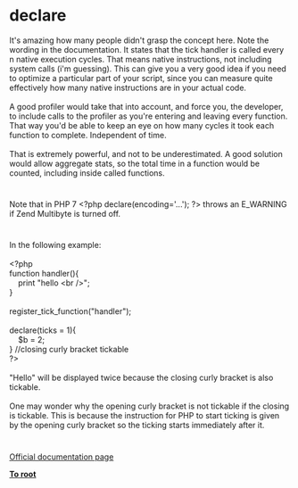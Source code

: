 # declare




<div class="phpcode"><span class="html">
It&apos;s amazing how many people didn&apos;t grasp the concept here. Note the wording in the documentation. It states that the tick handler is called every n native execution cycles. That means native instructions, not including system calls (i&apos;m guessing). This can give you a very good idea if you need to optimize a particular part of your script, since you can measure quite effectively how many native instructions are in your actual code.<br><br>A good profiler would take that into account, and force you, the developer, to include calls to the profiler as you&apos;re entering and leaving every function. That way you&apos;d be able to keep an eye on how many cycles it took each function to complete. Independent of time.<br><br>That is extremely powerful, and not to be underestimated. A good solution would allow aggregate stats, so the total time in a function would be counted, including inside called functions.</span>
</div>
  

#


<div class="phpcode"><span class="html">
Note that in PHP 7 <span class="default">&lt;?php </span><span class="keyword">declare(</span><span class="default">encoding</span><span class="keyword">=</span><span class="string">&apos;...&apos;</span><span class="keyword">); </span><span class="default">?&gt;</span> throws an E_WARNING if Zend Multibyte is turned off.</span>
</div>
  

#


<div class="phpcode"><span class="html">
In the following example:<br><br><span class="default">&lt;?php<br></span><span class="keyword">function </span><span class="default">handler</span><span class="keyword">(){<br>&#xA0; &#xA0; print </span><span class="string">&quot;hello &lt;br /&gt;&quot;</span><span class="keyword">;<br>}<br><br></span><span class="default">register_tick_function</span><span class="keyword">(</span><span class="string">&quot;handler&quot;</span><span class="keyword">);<br><br>declare(</span><span class="default">ticks </span><span class="keyword">= </span><span class="default">1</span><span class="keyword">){<br>&#xA0; &#xA0; </span><span class="default">$b </span><span class="keyword">= </span><span class="default">2</span><span class="keyword">;<br>} </span><span class="comment">//closing curly bracket tickable<br></span><span class="default">?&gt;<br></span><br>&quot;Hello&quot; will be displayed twice because the closing curly bracket is also tickable. <br><br>One may wonder why the opening curly bracket is not tickable if the closing is tickable. This is because the instruction for PHP to start ticking is given by the opening curly bracket so the ticking starts immediately after it.</span>
</div>
  

#

[Official documentation page](https://www.php.net/manual/en/control-structures.declare.php)

**[To root](/)**